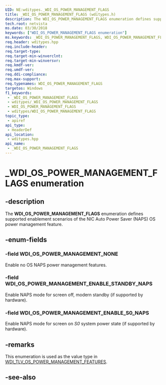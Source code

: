 ```yaml
---
UID: NE:wditypes._WDI_OS_POWER_MANAGEMENT_FLAGS
title: _WDI_OS_POWER_MANAGEMENT_FLAGS (wditypes.h)
description: The WDI_OS_POWER_MANAGEMENT_FLAGS enumeration defines supported enablement scenarios of the NIC Auto Power Saver (NAPS) OS power management feature.
tech.root: netvista
ms.date: 03/30/2018
keywords: ["WDI_OS_POWER_MANAGEMENT_FLAGS enumeration"]
ms.keywords: _WDI_OS_POWER_MANAGEMENT_FLAGS, WDI_OS_POWER_MANAGEMENT_FLAGS,
req.header: wditypes.hpp
req.include-header: 
req.target-type: 
req.target-min-winverclnt: 
req.target-min-winversvr: 
req.kmdf-ver: 
req.umdf-ver: 
req.ddi-compliance: 
req.max-support: 
req.typenames: WDI_OS_POWER_MANAGEMENT_FLAGS
targetos: Windows
f1_keywords:
 - _WDI_OS_POWER_MANAGEMENT_FLAGS
 - wditypes/_WDI_OS_POWER_MANAGEMENT_FLAGS
 - WDI_OS_POWER_MANAGEMENT_FLAGS
 - wditypes/WDI_OS_POWER_MANAGEMENT_FLAGS
topic_type:
 - apiref
api_type:
 - HeaderDef
api_location:
 - wditypes.hpp
api_name:
 - _WDI_OS_POWER_MANAGEMENT_FLAGS
---
```


# _WDI_OS_POWER_MANAGEMENT_FLAGS enumeration


## -description

The **WDI_OS_POWER_MANAGEMENT_FLAGS** enumeration defines supported enablement scenarios of the NIC Auto Power Saver (NAPS) OS power management feature.

## -enum-fields

### -field WDI_OS_POWER_MANAGEMENT_NONE 

Enable no OS NAPS power management features.

### -field WDI_OS_POWER_MANAGEMENT_ENABLE_STANDBY_NAPS 

Enable NAPS mode for screen off, modern standby (if supported by hardware).

### -field WDI_OS_POWER_MANAGEMENT_ENABLE_S0_NAPS 

Enable NAPS mode for screen on *S0* system power state (if supported by hardware).

## -remarks

This enumeration is used as the value type in [WDI_TLV_OS_POWER_MANAGEMENT_FEATURES](/windows-hardware/drivers/network/wdi-tlv-os-power-management-features).

## -see-also
